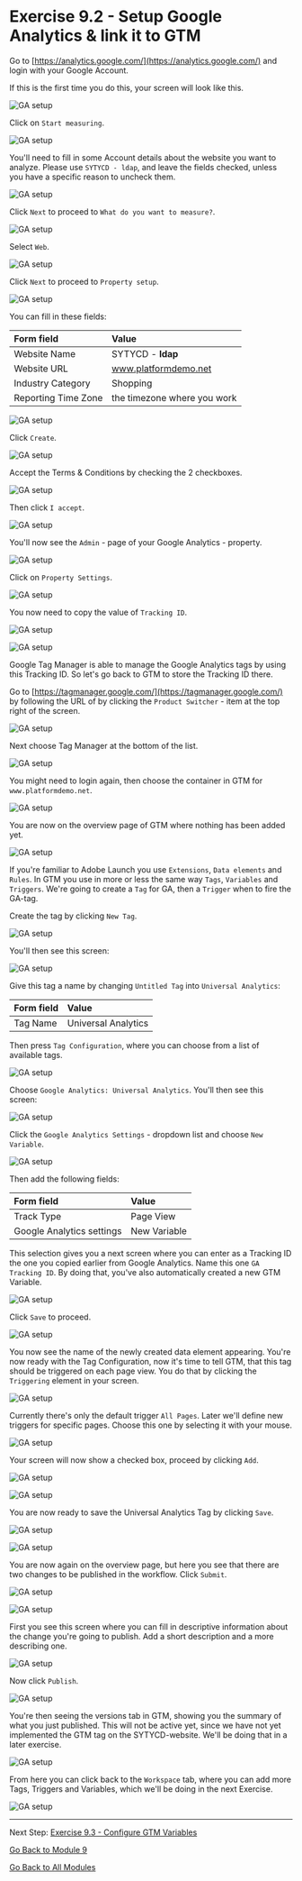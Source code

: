 # Exercise 9.2 - Setup Google Analytics & link it to GTM

Go to [https://analytics.google.com/](https://analytics.google.com/) and login with your Google Account.

If this is the first time you do this, your screen will look like this.

![GA setup](./images/ga1-blank.png)

Click on ``Start measuring``.

![GA setup](./images/ga1-blank-start.png)

You'll need to fill in some Account details about the website you want to analyze. Please use ``SYTYCD - ldap``, and leave the fields checked, unless you have a specific reason to uncheck them.

![GA setup](./images/ga2-accountdetails.png)

Click ``Next`` to proceed to ``What do you want to measure?``.

![GA setup](./images/ga3-next.png)

Select ``Web``.

![GA setup](./images/ga3-whattomeasure.png)

Click ``Next`` to proceed to ``Property setup``.

![GA setup](./images/ga3-next.png)

You can fill in these fields:

| Form field                | Value               |
|:-------------------------------------------| :------------------ |
|Website Name|SYTYCD - **ldap**|
|Website URL|www.platformdemo.net|
|Industry Category|Shopping|
|Reporting Time Zone|the timezone where you work|

![GA setup](./images/ga4-property.png)

Click ``Create``.

![GA setup](./images/ga4-create.png)

Accept the Terms & Conditions by checking the 2 checkboxes.

![GA setup](./images/ga4-create-accepttc.png)

Then click ``I accept``.

![GA setup](./images/ga4-create-accepttci.png)

You'll now see the ``Admin`` - page of your Google Analytics - property.

![GA setup](./images/ga5-homescreen.png)

Click on ``Property Settings``.

![GA setup](./images/ga8-property.png)

You now need to copy the value of ``Tracking ID``.

![GA setup](./images/ga9-trackingidd.png)

![GA setup](./images/ga9-trackingid.png)

Google Tag Manager is able to manage the Google Analytics tags by using this Tracking ID.
So let's go back to GTM to store the Tracking ID there.

Go to [https://tagmanager.google.com/](https://tagmanager.google.com/) by following the URL of by clicking the ``Product Switcher`` - item at the top right of the screen.

![GA setup](./images/ga10-switchproducts.png)

Next choose Tag Manager at the bottom of the list.

![GA setup](./images/ga11-gtm.png)

You might need to login again, then choose the container in GTM for ``www.platformdemo.net``.

![GA setup](./images/ga12-gtmstart.png)

You are now on the overview page of GTM where nothing has been added yet.

![GA setup](./images/ga12-gtmoverviewsstart.png)

If you're familiar to Adobe Launch you use ``Extensions``, ``Data elements`` and ``Rules``. In GTM you use in more or less the same way ``Tags``, ``Variables`` and ``Triggers``.
We're going to create a ``Tag`` for GA, then a ``Trigger`` when to fire the GA-tag.

Create the tag by clicking ``New Tag``.

![GA setup](./images/ganewtag.png)

You'll then see this screen:

![GA setup](./images/ga13-gtmnewtagempty.png)

Give this tag a name by changing ``Untitled Tag`` into ``Universal Analytics``:

| Form field                | Value               |
|:-------------------------------------------| :------------------ |
|Tag Name|Universal Analytics|

Then press ``Tag Configuration``, where you can choose from a list of available tags.

![GA setup](./images/ga14-choosetag1.png)

Choose ``Google Analytics: Universal Analytics``. You'll then see this screen:

![GA setup](./images/ga14-choosetag2.png)

Click the ``Google Analytics Settings`` - dropdown list and choose ``New Variable``.

![GA setup](./images/ga14-choosetag.png)

Then add the following fields:

| Form field                | Value               |
|:-------------------------------------------| :------------------ |
|Track Type|Page View|
|Google Analytics settings|New Variable|

This selection gives you a next screen where you can enter as a Tracking ID the one you copied earlier from Google Analytics.
Name this one ``GA Tracking ID``. By doing that, you've also automatically created a new GTM Variable.

![GA setup](./images/ga15-yourtrackingid.png)

Click ``Save`` to proceed.

![GA setup](./images/gasave.png)

You now see the name of the newly created data element appearing. You're now ready with the Tag Configuration, now it's time to tell GTM, that this tag should be triggered on each page view. You do that by clicking the ``Triggering`` element in your screen.

![GA setup](./images/ga15-garesult.png)

Currently there's only the default trigger ``All Pages``. Later we'll define new triggers for specific pages. Choose this one by selecting it with your mouse.

![GA setup](./images/ga16-addtriggerA.png)

Your screen will now show a checked box, proceed by clicking ``Add``.

![GA setup](./images/gaadd.png)

![GA setup](./images/ga16-addtriggerB.png)

You are now ready to save the Universal Analytics Tag by clicking ``Save``.

![GA setup](./images/gasave.png)

![GA setup](./images/ga16-addtriggerC.png)

You are now again on the overview page, but here you see that there are two changes to be published in the workflow.
Click ``Submit``.

![GA setup](./images/gasubmit.png)

![GA setup](./images/ga12-gtmoverview.png)

First you see this screen where you can fill in descriptive information about the change you're going to publish. Add a short description and a more describing one.

![GA setup](./images/ga17-publish2.png)

Now click ``Publish``.

![GA setup](./images/gapublish.png)

You're then seeing the versions tab in GTM, showing you the summary of what you just published. This will not be active yet, since we have not yet implemented the GTM tag on the SYTYCD-website. We'll be doing that in a later exercise.

![GA setup](./images/ga-publish3.png)

From here you can click back to the ``Workspace`` tab, where you can add more Tags, Triggers and Variables, which we'll be doing in the next Exercise.

![GA setup](./images/gaworkspace.png)

---

Next Step: [Exercise 9.3 - Configure GTM Variables](./ex3.md)

[Go Back to Module 9](./README.md)

[Go Back to All Modules](./../../README.md)
